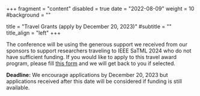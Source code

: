 +++
fragment = "content"
disabled = true
date = "2022-08-09"
weight = 10
#background = ""

title = "Travel Grants (apply by December 20, 2023)"
#subtitle = ""
title_align = "left"
+++

The conference will be using the generous support we received from our sponsors
to support researchers traveling to IEEE SaTML 2024 who do not have sufficient
funding. If you would like to apply to this travel award program, please fill
[this
form](https://docs.google.com/forms/d/e/1FAIpQLSeMqUfw_It_SQ7doijcU3NX8DxyqiZY_pg45R26y_ZleGWT7w/viewform)
and we will get back to you if selected.

**Deadline:** We encourage applications by December 20, 2023 but applications
received after this date will be considered if funding is still available.

